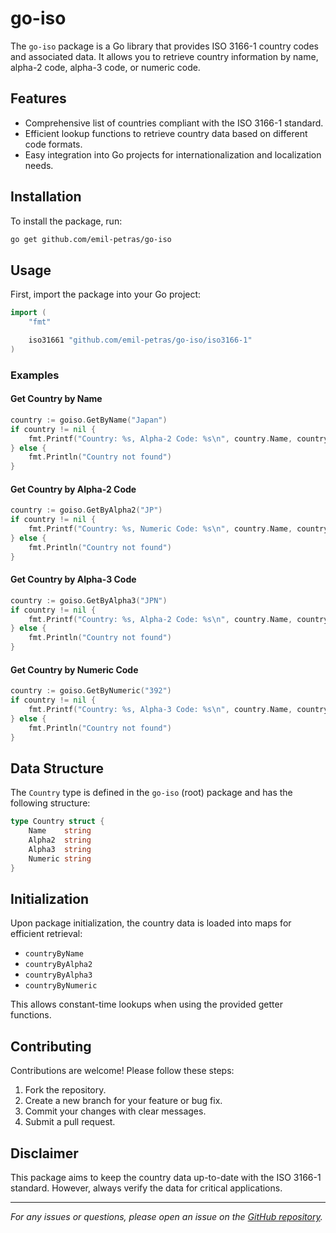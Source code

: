 # go-iso

The `go-iso` package is a Go library that provides ISO 3166-1 country codes and associated data. It allows you to retrieve country information by name, alpha-2 code, alpha-3 code, or numeric code.

## Features

- Comprehensive list of countries compliant with the ISO 3166-1 standard.
- Efficient lookup functions to retrieve country data based on different code formats.
- Easy integration into Go projects for internationalization and localization needs.

## Installation

To install the package, run:

```bash
go get github.com/emil-petras/go-iso
```

## Usage

First, import the package into your Go project:

```go
import (
    "fmt"

    iso31661 "github.com/emil-petras/go-iso/iso3166-1"
)
```

### Examples

#### Get Country by Name

```go
country := goiso.GetByName("Japan")
if country != nil {
    fmt.Printf("Country: %s, Alpha-2 Code: %s\n", country.Name, country.Alpha2)
} else {
    fmt.Println("Country not found")
}
```

#### Get Country by Alpha-2 Code

```go
country := goiso.GetByAlpha2("JP")
if country != nil {
    fmt.Printf("Country: %s, Numeric Code: %s\n", country.Name, country.Numeric)
} else {
    fmt.Println("Country not found")
}
```

#### Get Country by Alpha-3 Code

```go
country := goiso.GetByAlpha3("JPN")
if country != nil {
    fmt.Printf("Country: %s, Alpha-2 Code: %s\n", country.Name, country.Alpha2)
} else {
    fmt.Println("Country not found")
}
```

#### Get Country by Numeric Code

```go
country := goiso.GetByNumeric("392")
if country != nil {
    fmt.Printf("Country: %s, Alpha-3 Code: %s\n", country.Name, country.Alpha3)
} else {
    fmt.Println("Country not found")
}
```

## Data Structure

The `Country` type is defined in the `go-iso` (root) package and has the following structure:

```go
type Country struct {
    Name    string
    Alpha2  string
    Alpha3  string
    Numeric string
}
```

## Initialization

Upon package initialization, the country data is loaded into maps for efficient retrieval:

- `countryByName`
- `countryByAlpha2`
- `countryByAlpha3`
- `countryByNumeric`

This allows constant-time lookups when using the provided getter functions.

## Contributing

Contributions are welcome! Please follow these steps:

1. Fork the repository.
2. Create a new branch for your feature or bug fix.
3. Commit your changes with clear messages.
4. Submit a pull request.

## Disclaimer

This package aims to keep the country data up-to-date with the ISO 3166-1 standard. However, always verify the data for critical applications.

---

*For any issues or questions, please open an issue on the [GitHub repository](https://github.com/emil-petras/go-iso).*
```
